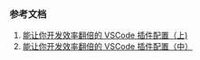 ### 参考文档
1. [能让你开发效率翻倍的 VSCode 插件配置（上)](https://juejin.im/post/5a08d1d6f265da430f31950e)
2. [能让你开发效率翻倍的 VSCode 插件配置（中）](https://juejin.im/post/5ad13d8a6fb9a028ce7c0721)